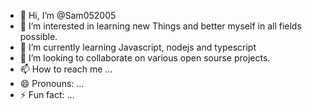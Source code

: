 - 👋 Hi, I’m @Sam052005
- 👀 I’m interested in learning new Things and better myself in all fields possible.
- 🌱 I’m currently learning Javascript, nodejs and typescript
- 💞️ I’m looking to collaborate on various open sourse projects.
- 📫 How to reach me ...
- 😄 Pronouns: ...
- ⚡ Fun fact: ...

<!---
Sam052005/Sam052005 is a ✨ special ✨ repository because its `README.md` (this file) appears on your GitHub profile.
You can click the Preview link to take a look at your changes.
--->
